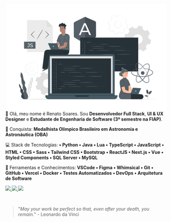 <img src="Icon.svg" min-width="500px" max-width="500px" width="500px" align="right" alt="Giantcard5 Icon">

<p align="left"> 
  🗻 Olá, meu nome é Renato Soares. Sou <strong>Desenvolvedor Full Stack</strong>, <strong>UI & UX Designer</strong> e <strong>Estudante de Engenharia de Software (3º semestre na FIAP)</strong>.
</p>

<p align="left">
  🥇 Conquista: <strong>Medalhista Olímpico Brasileiro em Astronomia e Astronáutica (OBA)</strong>
</p>

<p align="left">
  💻 Stack de Tecnologias: 
  <strong>• Python • Java • Lua • TypeScript • JavaScript • HTML • CSS • Sass • Tailwind CSS • Bootstrap • ReactJS • Next.js • Vue • Styled Components • SQL Server • MySQL</strong>
</p>

<p align="left">
  🧰 Ferramentas e Conhecimentos:
  <strong>VSCode • Figma • Whimsical • Git • GitHub • Vercel • Docker • Testes Automatizados • DevOps • Arquitetura de Software</strong>
</p>

<p align="left">
    <a href="https://instagram.com/renato_conigero" target="_blank" alt="Instagram">
        <img src="https://img.shields.io/badge/-Instagraam-%23333?style=for-the-badge&logo=LinkedIn&logoColor=white"/>
    </a>
    <a href="https://www.linkedin.com/in/renato-messias-soares/" target="_blank" alt="Linkedin">
        <img src="https://img.shields.io/badge/-LinkedIn-%23333?style=for-the-badge&logo=LinkedIn&logoColor=white"/>
    </a>
    <a href="mailto:giantcard5.dev@outlook.com" alt="Email">
        <img src="https://img.shields.io/badge/-Email-%23333?style=for-the-badge&logo=LinkedIn&logoColor=white"/>
    </a>
</p>

<br>

> "*May your work be perfect so that, even after your death, you remain.*" - Leonardo da Vinci
